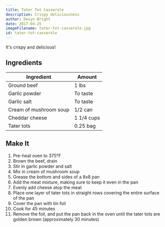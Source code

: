 ```yaml
---
title: Tater Tot Casserole
description: Crispy deliciousness
author: Devyn Bright
date: 2017-04-25
imageFilename: tater-tot-casserole.jpg
id: tater-tot-casserole
---
```


It's crispy and delicious!

## Ingredients

| Ingredient             | Amount     |
| ---------------------- | ---------- |
| Ground beef            | 1 lbs      |
| Garlic powder          | To taste   |
| Garlic salt            | To taste   |
| Cream of mushroom soup | 1/2 can    |
| Cheddar cheese         | 1 1/4 cups |
| Tater tots             | 0.25 bag   |

## Make It

1. Pre-heat oven to 375°F
1. Brown the beef, drain
1. Stir in garlic powder and salt
1. Mix in cream of mushroom soup
1. Grease the bottom and sides of a 8x8 pan
1. Add the meat mixture, making sure to keep it even in the pan
1. Evenly add cheese atop the meat
1. Place one layer of tater tots in straight rows covering the entire surface of the pan
1. Cover the pan with tin foil
1. Cook for 45 minutes
1. Remove the foil, and put the pan back in the oven until the tater tots are golden brown (approximately 30 minutes)
